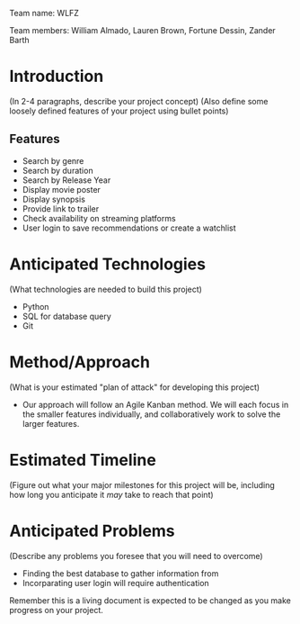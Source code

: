 Team name: WLFZ

Team members: William Almado, Lauren Brown, Fortune Dessin, Zander Barth

# Introduction

(In 2-4 paragraphs, describe your project concept)
(Also define some loosely defined features of your project using bullet points)

## Features

- Search by genre
- Search by duration
- Search by Release Year
- Display movie poster
- Display synopsis
- Provide link to trailer
- Check availability on streaming platforms
- User login to save recommendations or create a watchlist

# Anticipated Technologies

(What technologies are needed to build this project)

- Python
- SQL for database query
- Git

# Method/Approach

(What is your estimated "plan of attack" for developing this project)

- Our approach will follow an Agile Kanban method. We will each focus in the smaller features individually, and collaboratively work to solve the larger features.

# Estimated Timeline

(Figure out what your major milestones for this project will be, including how long you anticipate it _may_ take to reach that point)

# Anticipated Problems

(Describe any problems you foresee that you will need to overcome)

- Finding the best database to gather information from
- Incorparating user login will require authentication

Remember this is a living document is expected to be changed as you make progress on your project.
